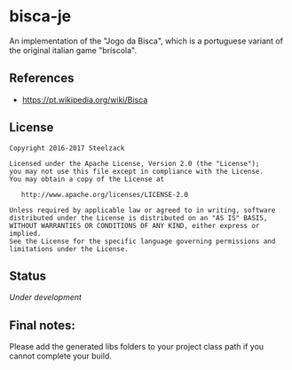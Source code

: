 # bisca-je

An implementation of the "Jogo da Bisca", which is a portuguese variant of the original italian game "bríscola".

## References

* https://pt.wikipedia.org/wiki/Bisca

## License

```
Copyright 2016-2017 Steelzack

Licensed under the Apache License, Version 2.0 (the "License");
you may not use this file except in compliance with the License.
You may obtain a copy of the License at

   http://www.apache.org/licenses/LICENSE-2.0

Unless required by applicable law or agreed to in writing, software
distributed under the License is distributed on an "AS IS" BASIS,
WITHOUT WARRANTIES OR CONDITIONS OF ANY KIND, either express or implied.
See the License for the specific language governing permissions and
limitations under the License.
```

## Status

*Under development*

## Final notes:

Please add the generated libs folders to your project class path if you cannot complete your build. 